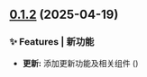 ## [0.1.2](https://github.com/fangcongyang/mop/compare/0.1.1...0.1.2) (2025-04-19)


### ✨ Features | 新功能

* **更新:** 添加更新功能及相关组件 ([](https://github.com/fangcongyang/mop/commit/1da4d59))



